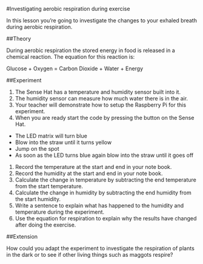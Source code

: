 #Investigating aerobic respiration during exercise

In this lesson you’re going to investigate the changes to your exhaled breath during aerobic respiration.

##Theory 

During aerobic respiration the stored energy in food is released in a chemical reaction.
The equation for this reaction is:

Glucose + Oxygen = Carbon Dioxide + Water + Energy

##Experiment  

1. The Sense Hat has a temperature and humidity sensor built into it. 
1. The humidity sensor can measure how much water there is in the air.
1. Your teacher will demonstrate how to setup the Raspberry Pi for this experiment.
1. When you are ready start the code by pressing the button on the Sense Hat. 
- The LED matrix will turn blue
- Blow into the straw until it turns yellow
- Jump on the spot 
- As soon as the LED turns blue again blow into the straw until it goes off 
1. Record the temperature at the start and end in your note book.
1. Record the humidity at the start and end in your note book. 
1. Calculate the change in temperature by subtracting the end temperature from the start temperature. 
1. Calculate the change in humidity by subtracting the end humidity from the start humidity. 
1. Write a sentence to explain what has happened to the humidity and temperature during the experiment. 
1. Use the equation for respiration to explain why the results have changed after doing the exercise. 

##Extension

How could you adapt the experiment to investigate the respiration of plants in the dark or to see if other living things such as maggots respire?


